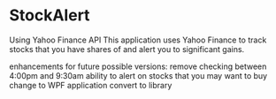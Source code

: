 # StockAlert
Using Yahoo Finance API
This application uses Yahoo Finance to track stocks that you have shares of and alert you to significant gains.

enhancements for future possible versions: 
    remove checking between 4:00pm and 9:30am
    ability to alert on stocks that you may want to buy
    change to WPF application
	convert to library
